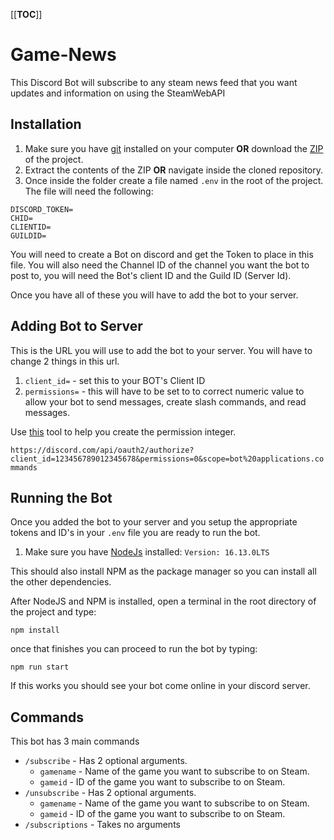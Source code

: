 [[__TOC__]]
# Game-News
This Discord Bot will subscribe to any steam news feed that you want updates and information on using the SteamWebAPI


## Installation

1. Make sure you have [git](https://git-scm.com/) installed on your computer **OR** download the [ZIP](https://github.com/PWRxPSYCHO/Game-News/archive/refs/heads/master.zip) of the project.
2. Extract the contents of the ZIP **OR** navigate inside the cloned repository.
3. Once inside the folder create a file named `.env` in the root of the project. The file will need the following:
```.env
DISCORD_TOKEN=
CHID=
CLIENTID=
GUILDID=
```

You will need to create a Bot on discord and get the Token to place in this file. You will also need the Channel ID of the channel you want the bot to post to, you will need the Bot's client ID and the Guild ID (Server Id).

Once you have all of these you will have to add the bot to your server.

## Adding Bot to Server

This is the URL you will use to add the bot to your server. You will have to change 2 things in this url.

1. `client_id=` - set this to your BOT's Client ID
2. `permissions=` - this will have to be set to to correct numeric value to allow your bot to send messages, create slash commands, and read messages.

Use [this](https://discordapi.com/permissions.html) tool to help you create the permission integer.

`https://discord.com/api/oauth2/authorize?client_id=123456789012345678&permissions=0&scope=bot%20applications.commands
`


## Running the Bot

Once you added the bot to your server and you setup the appropriate tokens and ID's in your `.env` file you are ready to run the bot.

1. Make sure you have [NodeJs](https://nodejs.org/en/) installed: `Version: 16.13.0LTS`

 This should also install NPM as the package manager so you can install all the other dependencies.

 After NodeJS and NPM is installed, open a terminal in the root directory of the project and type:

 ```
 npm install
 ```
 once that finishes you can proceed to run the bot by typing:

 ```
 npm run start
 ```

 If this works you should see your bot come online in your discord server.


## Commands

This bot has 3 main commands
- `/subscribe` - Has 2 optional arguments.
  - `gamename` - Name of the game you want to subscribe to on Steam. 
  - `gameid` - ID of the game you want to subscribe to on Steam.
- `/unsubscribe` - Has 2 optional arguments.
  - `gamename` - Name of the game you want to subscribe to on Steam. 
  - `gameid` - ID of the game you want to subscribe to on Steam.
- `/subscriptions` - Takes no arguments




